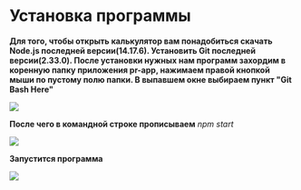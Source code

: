 # Установка программы

**Для того, чтобы открыть калькулятор вам понадобиться скачать Node.js последней версии(14.17.6). Установить Git последней версии(2.33.0).
После установки нужных нам программ захордим в коренную папку приложения pr-app, нажимаем правой кнопкой мыши по пустому полю папки.
В выпавшем окне выбираем пункт "Git Bash Here"** 

![](https://i.imgur.com/i9A5s6L.png)


**После чего в командной строке прописываем** _npm start_ 

![](https://i.imgur.com/e1PIUga.png)


**Запустится программа** 

![](https://i.imgur.com/V7sgh5N.png)
